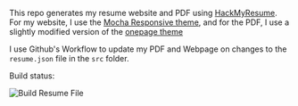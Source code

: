 This repo generates my resume website and PDF using [HackMyResume](https://github.com/hacksalot/HackMyResume). For my website, I use the [Mocha Responsive theme](https://www.npmjs.com/package/jsonresume-theme-mocha-responsive), and for the PDF, I use a slightly modified version of the [onepage theme](https://www.npmjs.com/package/jsonresume-theme-onepage)

I use Github's Workflow to update my PDF and Webpage on changes to the `resume.json` file in the `src` folder.

Build status:

![Build Resume File](https://github.com/chrisnellis/resume/workflows/Build%20Resume%20File/badge.svg?branch=master)
